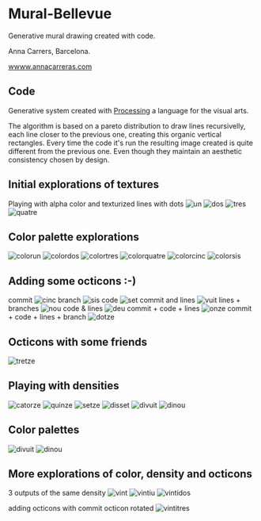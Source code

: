 # Mural-Bellevue
Generative mural drawing created with code.

Anna Carrers, Barcelona.

[wwww.annacarreras.com](wwww.annacarreras.com)

## Code
Generative system created with [Processing](www.processing.org) a language for the visual arts.

The algorithm is based on a pareto distribution to draw lines recursivelly, each line closer to the previous one, creating this organic vertical rectangles. Every time the code it's run the resulting image created is quite different from the previous one. Even though they maintain an aesthetic consistency chosen by design.

## Initial explorations of textures
Playing with alpha color and texturized lines with dots
![un](/captures/mural2021_05_19_14_15_03.png)
![dos](/captures/mural2021_05_19_14_15_35.png)
![tres](/captures/mural2021_05_19_14_16_06.png)
![quatre](/captures/mural2021_05_19_14_13_20.png)

## Color palette explorations
![colorun](/colors/mural2021_05_19_16_08_35.png)
![colordos](/colors/mural2021_05_19_17_07_39.png)
![colortres](/colors/mural2021_05_19_17_10_53.png)
![colorquatre](/colors/mural2021_05_19_17_10_29.png)
![colorcinc](/colors/mural2021_05_19_17_12_03.png)
![colorsis](/colors/mural2021_05_19_17_07_14.png)

## Adding some octicons :-)
commit
![cinc](/captures/mural2021_05_20_00_15_53.png)
branch
![sis](/captures/mural2021_05_20_00_21_50.png)
code
![set](/captures/mural2021_05_20_00_22_24.png)
commit and lines
![vuit](/captures/mural2021_05_20_00_29_20.png)
lines + branches
![nou](/captures/mural2021_05_20_00_31_52.png)
code & lines
![deu](/captures/mural2021_05_20_00_33_00.png)
commit + code + lines
![onze](/captures/mural2021_05_20_00_33_48.png)
commit + code + lines + branch
![dotze](/captures/mural2021_05_20_00_35_08.png)

## Octicons with some friends
![tretze](/captures/mural2021_05_20_00_55_15.png)

## Playing with densities
![catorze](/captures/mural2021_06_02_13_56_23.png)
![quinze](/captures/mural2021_06_02_13_56_43.png)
![setze](/captures/mural2021_06_02_13_57_12.png)
![disset](/captures/mural2021_06_02_13_57_55.png)
![divuit](/captures/mural2021_06_02_13_58_15.png)
![dinou](/captures/mural2021_06_02_13_58_41.png)

## Color palettes
![divuit](/captures/mural2021_06_02_15_59_56.png)
![dinou](/captures/mural2021_06_02_16_04_04.png)

## More explorations of color, density and octicons
3 outputs of the same density
![vint](/captures/mural2021_06_06_13_38_30_totalrects_678.png)
![vintiu](/captures/mural2021_06_06_13_38_47_totalrects_678.png)
![vintidos](/captures/mural2021_06_06_13_39_03_totalrects_678.png)

adding octicons with commit octicon rotated
![vintitres](/captures/mural2021_06_06_15_05_47_totalrects_678_fact013.png)
